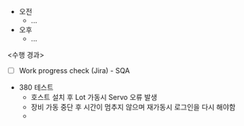 - 오전
	- ...
- 오후
	- ...

<수행 경과>
- [ ] Work progress check (Jira) - SQA

- 380 테스트
	- 호스트 설치 후 Lot 가동시 Servo 오류 발생
	- 장비 가동 중단 후 시간이 멈추지 않으며 재가동시 로그인을 다시 해야함
	- 